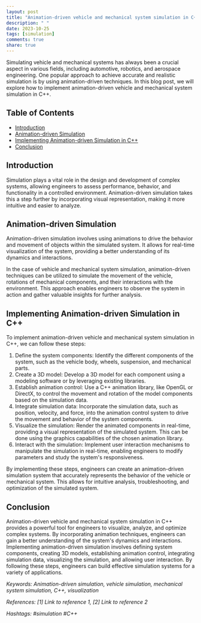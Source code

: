 ```yaml
---
layout: post
title: "Animation-driven vehicle and mechanical system simulation in C++"
description: " "
date: 2023-10-25
tags: [simulation]
comments: true
share: true
---
```


Simulating vehicle and mechanical systems has always been a crucial aspect in various fields, including automotive, robotics, and aerospace engineering. One popular approach to achieve accurate and realistic simulation is by using animation-driven techniques. In this blog post, we will explore how to implement animation-driven vehicle and mechanical system simulation in C++.

## Table of Contents

- [Introduction](#introduction)
- [Animation-driven Simulation](#animation-driven-simulation)
- [Implementing Animation-driven Simulation in C++](#implementing-animation-driven-simulation-in-c)
- [Conclusion](#conclusion)

## Introduction

Simulation plays a vital role in the design and development of complex systems, allowing engineers to assess performance, behavior, and functionality in a controlled environment. Animation-driven simulation takes this a step further by incorporating visual representation, making it more intuitive and easier to analyze.

## Animation-driven Simulation

Animation-driven simulation involves using animations to drive the behavior and movement of objects within the simulated system. It allows for real-time visualization of the system, providing a better understanding of its dynamics and interactions.

In the case of vehicle and mechanical system simulation, animation-driven techniques can be utilized to simulate the movement of the vehicle, rotations of mechanical components, and their interactions with the environment. This approach enables engineers to observe the system in action and gather valuable insights for further analysis.

## Implementing Animation-driven Simulation in C++

To implement animation-driven vehicle and mechanical system simulation in C++, we can follow these steps:

1. Define the system components: Identify the different components of the system, such as the vehicle body, wheels, suspension, and mechanical parts.
2. Create a 3D model: Develop a 3D model for each component using a modeling software or by leveraging existing libraries.
3. Establish animation control: Use a C++ animation library, like OpenGL or DirectX, to control the movement and rotation of the model components based on the simulation data.
4. Integrate simulation data: Incorporate the simulation data, such as position, velocity, and force, into the animation control system to drive the movement and behavior of the system components.
5. Visualize the simulation: Render the animated components in real-time, providing a visual representation of the simulated system. This can be done using the graphics capabilities of the chosen animation library.
6. Interact with the simulation: Implement user interaction mechanisms to manipulate the simulation in real-time, enabling engineers to modify parameters and study the system's responsiveness.

By implementing these steps, engineers can create an animation-driven simulation system that accurately represents the behavior of the vehicle or mechanical system. This allows for intuitive analysis, troubleshooting, and optimization of the simulated system.

## Conclusion

Animation-driven vehicle and mechanical system simulation in C++ provides a powerful tool for engineers to visualize, analyze, and optimize complex systems. By incorporating animation techniques, engineers can gain a better understanding of the system's dynamics and interactions. Implementing animation-driven simulation involves defining system components, creating 3D models, establishing animation control, integrating simulation data, visualizing the simulation, and allowing user interaction. By following these steps, engineers can build effective simulation systems for a variety of applications.

*Keywords: Animation-driven simulation, vehicle simulation, mechanical system simulation, C++, visualization*

*References: [1] Link to reference 1, [2] Link to reference 2*

*Hashtags: #simulation #C++*